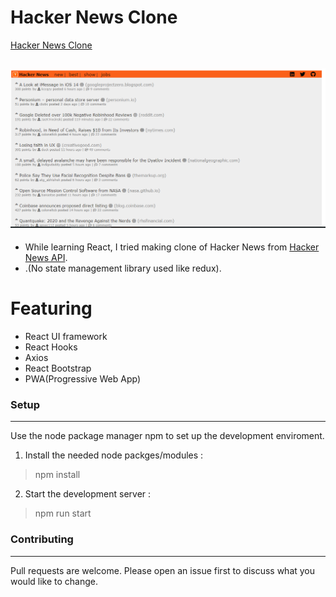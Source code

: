 # Hacker News Clone

[Hacker News Clone](https://rm-hackernews.netlify.app)

![](hnc.png)
---
- While learning React, I tried making clone of Hacker News from [Hacker News API](https://github.com/HackerNews/API).
- .(No state management library used like redux).

# Featuring

- React UI framework
- React Hooks
- Axios
- React Bootstrap
- PWA(Progressive Web App)

### Setup
---
Use the node package manager npm to set up the development enviroment.

1. Install the needed node packges/modules :
> npm install
2. Start the development server :
> npm run start

### Contributing
---
Pull requests are welcome. Please open an issue first to discuss what you would like to change.
